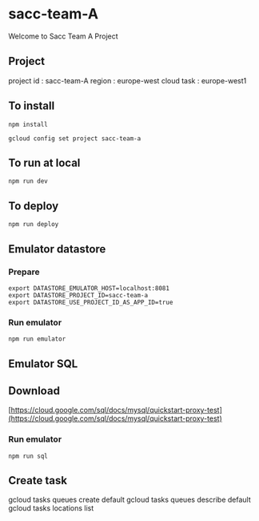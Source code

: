 # sacc-team-A

Welcome to Sacc Team A Project

## Project

project id  : sacc-team-A
region      : europe-west
cloud task  : europe-west1

## To install

```npm install```

```gcloud config set project sacc-team-a```

## To run at local

```npm run dev```

## To deploy

```npm run deploy```

## Emulator datastore

### Prepare

```
export DATASTORE_EMULATOR_HOST=localhost:8081
export DATASTORE_PROJECT_ID=sacc-team-a
export DATASTORE_USE_PROJECT_ID_AS_APP_ID=true
```

### Run emulator

```
npm run emulator
```

## Emulator SQL

## Download

[https://cloud.google.com/sql/docs/mysql/quickstart-proxy-test](https://cloud.google.com/sql/docs/mysql/quickstart-proxy-test)

### Run emulator

```
npm run sql
```
## Create task

gcloud tasks queues create default
gcloud tasks queues describe default
gcloud tasks locations list
